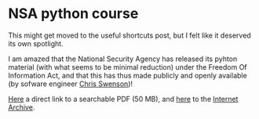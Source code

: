 # NSA python course

This might get moved to the useful shortcuts post, but I felt like it deserved its own spotlight. 

I am amazed that the National Security Agency has released its pyhton material (with what seems to be minimal reduction) 
under the Freedom Of Information Act, and that this has thus made publicly and openly available (by sofware engineer 
[Chris Swenson](https://twitter.com/chris_swenson/status/1225836060938125313))! 

[Here](https://ia902805.us.archive.org/7/items/comp3321/comp3321_text.pdf) a direct link to a searchable PDF (50 MB), 
and [here](https://archive.org/details/comp3321/page/n89/mode/2up/search/device) to the [Internet Archive](archive.org).
